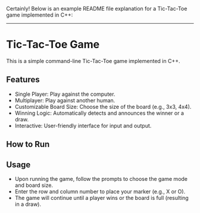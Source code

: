 Certainly! Below is an example README file explanation for a Tic-Tac-Toe game implemented in C++:

---

# Tic-Tac-Toe Game

This is a simple command-line Tic-Tac-Toe game implemented in C++.

## Features

- Single Player: Play against the computer.
- Multiplayer: Play against another human.
- Customizable Board Size: Choose the size of the board (e.g., 3x3, 4x4).
- Winning Logic: Automatically detects and announces the winner or a draw.
- Interactive: User-friendly interface for input and output.
## How to Run


## Usage

- Upon running the game, follow the prompts to choose the game mode and board size.
- Enter the row and column number to place your marker (e.g., X or O).
- The game will continue until a player wins or the board is full (resulting in a draw).
